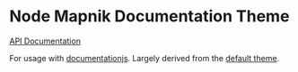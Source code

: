 # Node Mapnik Documentation Theme

[API Documentation](http://mapnik.org/node-mapnik/documentation)

For usage with [documentationjs](https://github.com/documentationjs/documentation/). Largely derived from the [default theme](https://github.com/documentationjs/documentation-theme-default).